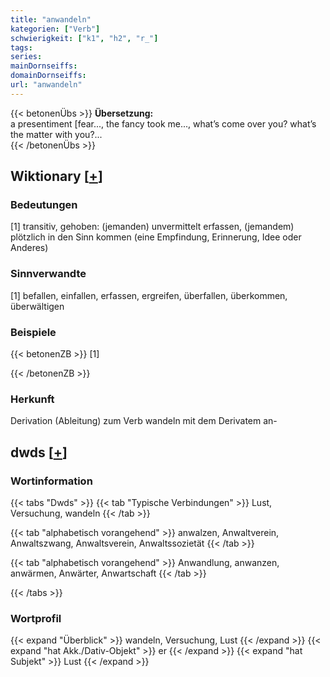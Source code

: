 ```yaml
---
title: "anwandeln"
kategorien: ["Verb"]
schwierigkeit: ["k1", "h2", "r_"]
tags:
series:
mainDornseiffs:
domainDornseiffs:
url: "anwandeln"
---
```


{{< betonenÜbs >}}
**Übersetzung:**  
a presentiment [fear..., the fancy took me..., what’s come over you? what’s the matter with you?...  
{{< /betonenÜbs >}}

## Wiktionary [[+](https://de.wiktionary.org/wiki/anwandeln)]

### Bedeutungen
[1] transitiv, gehoben: (jemanden) unvermittelt erfassen, (jemandem) plötzlich in den Sinn kommen (eine Empfindung, Erinnerung, Idee oder Anderes)  

### Sinnverwandte
[1] befallen, einfallen, erfassen, ergreifen, überfallen, überkommen, überwältigen  

### Beispiele
{{< betonenZB >}}
[1]  

{{< /betonenZB >}}
### Herkunft
Derivation (Ableitung) zum Verb wandeln mit dem Derivatem an-  



## dwds [[+](https://www.dwds.de/wb/anwandeln)]

### Wortinformation
{{< tabs "Dwds" >}}
{{< tab "Typische Verbindungen" >}}
Lust, Versuchung, wandeln
{{< /tab >}}

{{< tab "alphabetisch vorangehend" >}}
anwalzen, Anwaltverein, Anwaltszwang, Anwaltsverein, Anwaltssozietät
{{< /tab >}}

{{< tab "alphabetisch vorangehend" >}}
Anwandlung, anwanzen, anwärmen, Anwärter, Anwartschaft
{{< /tab >}}

{{< /tabs >}}

### Wortprofil
{{< expand "Überblick" >}} wandeln, Versuchung, Lust {{< /expand >}}
{{< expand "hat Akk./Dativ-Objekt" >}} er {{< /expand >}}
{{< expand "hat Subjekt" >}} Lust {{< /expand >}}

